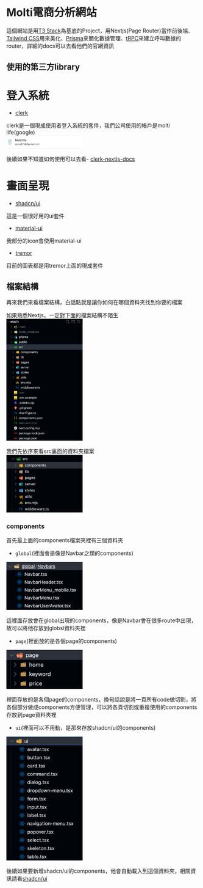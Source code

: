 # Molti電商分析網站

這個網站是用[T3 Stack](https://create.t3.gg/)為基底的Project，用Nextjs(Page Router)當作前後端、[Tailwind CSS](https://tailwindcss.com)用來美化、[Prisma](https://prisma.io)來簡化數據管理、[tRPC](https://trpc.io)來建立呼叫數據的router，詳細的docs可以去看他們的官網資訊

## 使用的第三方library

<h1>登入系統</h1>

- [clerk](https://dashboard.clerk.com/)

clerk是一個現成使用者登入系統的套件，我們公司使用的帳戶是molti life(google)<br>
<img src="./public/README/molti_life_account.png" alt="Alt Text" width="200">

後續如果不知道如何使用可以去看- [clerk-nextjs-docs](https://clerk.com/docs/quickstarts/nextjs)



<h1>畫面呈現</h1>

- [shadcn/ui](https://ui.shadcn.com/)

這是一個很好用的ui套件

- [material-ui](https://mui.com/material-ui/material-icons/?theme=Outlined&query=scien)

我部分的icon會使用material-ui

- [tremor](https://www.tremor.so/)

目前的圖表都是用tremor上面的現成套件




## 檔案結構

再來我們來看檔案結構，白話點就是讓你如何在哪個資料夾找到你要的檔案

如果熟悉Nextjs，一定對下面的檔案結構不陌生<br>
<img src="./public/README/folder_structure.png" alt="Alt Text" width="200">

我們先依序來看src裏面的資料夾檔案<br>
<img src="./public/README/src.png" alt="Alt Text" width="200">

### components
首先最上面的components檔案夾裡有三個資料夾
- `global`(裡面會是像是Navbar之類的components)<br>
<img src="./public/README/components-global.png" alt="Alt Text" width="200">

這裡面存放會在global出現的components，像是Navbar會在很多route中出現，故可以將他存放到globsl資料夾裡

- `page`(裡面放的是各個page的components)<br>
<img src="./public/README/components-page.png" alt="Alt Text" width="200">

裡面存放的是各個page的components，換句話說是將一頁所有code做切割，將各個部分做成components方便管理，可以將各頁切割或重複使用的components存放到page資料夾裡


- `ui`(裡面可以不用動，是那來存放shadcn/ui的components)<br>
<img src="./public/README/components-ui.png" alt="Alt Text" width="200">

後續如果要新增shadcn/ui的components，他會自動載入到這個資料夾，相關資訊請看[shadcn/ui](https://ui.shadcn.com/)


